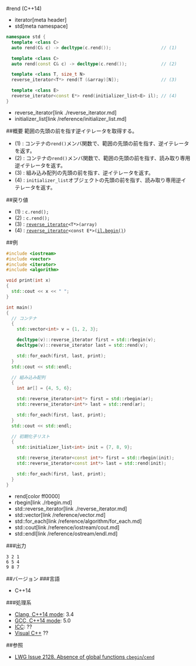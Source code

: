 #rend (C++14)
* iterator[meta header]
* std[meta namespace]

```cpp
namespace std {
  template <class C>
  auto rend(C& c) -> decltype(c.rend());                   // (1)

  template <class C>
  auto rend(const C& c) -> decltype(c.rend());             // (2)

  template <class T, size_t N>
  reverse_iterator<T*> rend(T (&array)[N]);                // (3)

  template <class E>
  reverse_iterator<const E*> rend(initializer_list<E> il); // (4)
}
```
* reverse_iterator[link ./reverse_iterator.md]
* initializer_list[link /reference/initializer_list.md]

##概要
範囲の先頭の前を指す逆イテレータを取得する。

- (1) : コンテナの`rend()`メンバ関数で、範囲の先頭の前を指す、逆イテレータを返す。
- (2) : コンテナの`rend()`メンバ関数で、範囲の先頭の前を指す、読み取り専用逆イテレータを返す。
- (3) : 組み込み配列の先頭の前を指す、逆イテレータを返す。
- (4) : `initializer_list`オブジェクトの先頭の前を指す、読み取り専用逆イテレータを返す。


##戻り値
- (1) : `c.rend();`
- (2) : `c.rend();`
- (3) : [`reverse_iterator`](./reverse_iterator.md)`<T*>(array)`
- (4) : [`reverse_iterator`](./reverse_iterator.md)`<const E*>(`[`il.begin()`](/reference/initializer_list/begin.md)`)`


##例
```cpp
#include <iostream>
#include <vector>
#include <iterator>
#include <algorithm>

void print(int x)
{
  std::cout << x << " ";
}

int main()
{
  // コンテナ
  {
    std::vector<int> v = {1, 2, 3};

    decltype(v)::reverse_iterator first = std::rbegin(v);
    decltype(v)::reverse_iterator last = std::rend(v);

    std::for_each(first, last, print);
  }
  std::cout << std::endl;

  // 組み込み配列
  {
    int ar[] = {4, 5, 6};

    std::reverse_iterator<int*> first = std::rbegin(ar);
    std::reverse_iterator<int*> last = std::rend(ar);

    std::for_each(first, last, print);
  }
  std::cout << std::endl;

  // 初期化子リスト
  {
    std::initializer_list<int> init = {7, 8, 9};

    std::reverse_iterator<const int*> first = std::rbegin(init);
    std::reverse_iterator<const int*> last = std::rend(init);

    std::for_each(first, last, print);
  }
}
```
* rend[color ff0000]
* rbegin[link ./rbegin.md]
* std::reverse_iterator[link ./reverse_iterator.md]
* std::vector[link /reference/vector.md]
* std::for_each[link /reference/algorithm/for_each.md]
* std::cout[link /reference/iostream/cout.md]
* std::endl[link /reference/ostream/endl.md]

###出力
```
3 2 1 
6 5 4 
9 8 7 
```

##バージョン
###言語
- C++14

###処理系
- [Clang, C++14 mode](/implementation.md#clang): 3.4
- [GCC, C++14 mode](/implementation.md#gcc): 5.0
- [ICC](/implementation.md#icc): ??
- [Visual C++](/implementation.md#visual_cpp) ??


##参照
- [LWG Issue 2128. Absence of global functions `cbegin`/`cend`](http://www.open-std.org/jtc1/sc22/wg21/docs/lwg-defects.html#2128)

